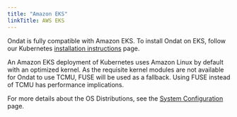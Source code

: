 ```yaml
---
title: "Amazon EKS"
linkTitle: AWS EKS
---
```


Ondat is fully compatible with Amazon EKS. To install Ondat on EKS,
follow our Kubernetes [installation instructions](/docs/install/kubernetes) page.

An Amazon EKS deployment of Kubernetes uses Amazon Linux by default with an optimized
kernel. As the requisite kernel modules are not available for Ondat to use
TCMU, FUSE will be used as a fallback. Using FUSE instead of TCMU has
performance implications.

For more details about the OS Distributions, see the [System Configuration](/docs/prerequisites/systemconfiguration)
page.
